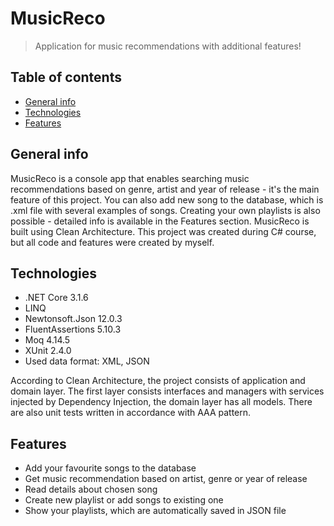 # MusicReco
> Application for music recommendations with additional features!

## Table of contents
* [General info](#general-info)
* [Technologies](#technologies)
* [Features](#features)

## General info
MusicReco is a console app that enables searching music recommendations based on genre, artist and year of release - it's the main feature of this project. You can also add new song to the database, which is .xml file with several examples of songs. Creating your own playlists is also possible - detailed info is available in the Features section.
MusicReco is built using Clean Architecture.
This project was created during C# course, but all code and features were created by myself.

## Technologies
* .NET Core 3.1.6
* LINQ
* Newtonsoft.Json 12.0.3
* FluentAssertions 5.10.3
* Moq 4.14.5
* XUnit 2.4.0
* Used data format: XML, JSON

According to Clean Architecture, the project consists of application and domain layer.
The first layer consists interfaces and managers with services injected by Dependency Injection,
the domain layer has all models.
There are also unit tests written in accordance with AAA pattern.
## Features

* Add your favourite songs to the database
* Get music recommendation based on artist, genre or year of release
* Read details about chosen song
* Create new playlist or add songs to existing one
* Show your playlists, which are automatically saved in JSON file
